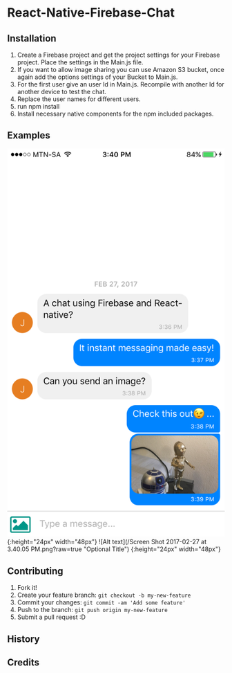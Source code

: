 # React-Native-Firebase-Chat

## Installation

1. Create a Firebase project and get the project settings for your Firebase project. Place the settings in the Main.js file.
2. If you want to allow image sharing you can use Amazon S3 bucket, once again add the options settings of your Bucket to Main.js.
3. For the first user give an user Id in Main.js. Recompile with another Id for another device to test the chat.
4. Replace the user names for different users.
5. run npm install
6. Install necessary native components for the npm included packages.

## Examples

![Alt text](/IMG_6505.PNG?raw=true "Optional Title") {:height="24px" width="48px"} ![Alt text](/Screen Shot 2017-02-27 at 3.40.05 PM.png?raw=true "Optional Title") {:height="24px" width="48px"}

## Contributing

1. Fork it!
2. Create your feature branch: `git checkout -b my-new-feature`
3. Commit your changes: `git commit -am 'Add some feature'`
4. Push to the branch: `git push origin my-new-feature`
5. Submit a pull request :D

## History



## Credits
